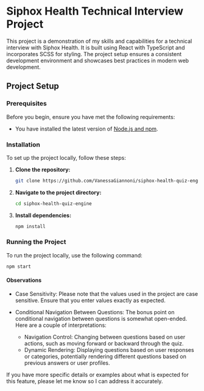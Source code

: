 # Siphox Health Technical Interview Project

This project is a demonstration of my skills and capabilities for a technical interview with Siphox Health. It is built using React with TypeScript and incorporates SCSS for styling. The project setup ensures a consistent development environment and showcases best practices in modern web development.

## Project Setup

### Prerequisites

Before you begin, ensure you have met the following requirements:

- You have installed the latest version of [Node.js and npm](https://nodejs.org/).

### Installation

To set up the project locally, follow these steps:

1. **Clone the repository:**

   ```bash
   git clone https://github.com/VanessaGiannoni/siphox-health-quiz-engine
   ```

2. **Navigate to the project directory:**

   ```bash
   cd siphox-health-quiz-engine
   ```

3. **Install dependencies:**

   ```bash
   npm install
   ```

### Running the Project

To run the project locally, use the following command:

```bash
npm start
```

#### Observations

- Case Sensitivity: Please note that the values used in the project are case sensitive. Ensure that you enter values exactly as expected.

- Conditional Navigation Between Questions: The bonus point on conditional navigation between questions is somewhat open-ended. Here are a couple of interpretations:

  - Navigation Control: Changing between questions based on user actions, such as moving forward or backward through the quiz.
  - Dynamic Rendering: Displaying questions based on user responses or categories, potentially rendering different questions based on previous answers or user profiles.

If you have more specific details or examples about what is expected for this feature, please let me know so I can address it accurately.
